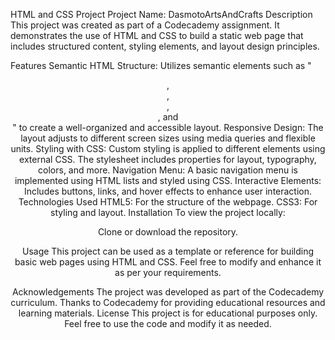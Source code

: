 HTML and CSS Project
Project Name: DasmotoArtsAndCrafts
Description
This project was created as part of a Codecademy assignment. It demonstrates the use of HTML and CSS to build a static web page that includes structured content, styling elements, and layout design principles.

Features
Semantic HTML Structure: Utilizes semantic elements such as "<header>, <nav>, <section>, <article>, and <footer>" to create a well-organized and accessible layout.
Responsive Design: The layout adjusts to different screen sizes using media queries and flexible units.
Styling with CSS: Custom styling is applied to different elements using external CSS. The stylesheet includes properties for layout, typography, colors, and more.
Navigation Menu: A basic navigation menu is implemented using HTML lists and styled using CSS.
Interactive Elements: Includes buttons, links, and hover effects to enhance user interaction.
Technologies Used
HTML5: For the structure of the webpage.
CSS3: For styling and layout.
Installation
To view the project locally:

Clone or download the repository.

Usage
This project can be used as a template or reference for building basic web pages using HTML and CSS. Feel free to modify and enhance it as per your requirements.

Acknowledgements
The project was developed as part of the Codecademy curriculum.
Thanks to Codecademy for providing educational resources and learning materials.
License
This project is for educational purposes only. Feel free to use the code and modify it as needed.
